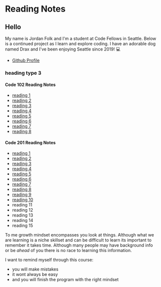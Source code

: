 # Reading Notes

## Hello
My name is Jordan Folk and I'm a student at Code Fellows in Seattle. Below is a continued project as I learn and explore coding. I have an adorable dog named Drax and I've been enjoying Seattle since 2019! 💻 
- [Github Profile](https://github.com/folksmash)

### heading type 3

#### Code 102 Reading Notes
* [reading 1](https://folksmash.github.io/reading-notes/markdown)
* [reading 2](https://folksmash.github.io/reading-notes/computersetup)
* [reading 3](https://folksmash.github.io/reading-notes/revisions-cloud)
* [reading 4](https://folksmash.github.io/reading-notes/html-structure)
* [reading 5](https://folksmash.github.io/reading-notes/CSS) 
* [reading 6](https://folksmash.github.io/reading-notes/javasscript)
* [reading 7](https://folksmash.github.io/reading-notes/writinginjava)
* [reading 8](https://folksmash.github.io/reading-notes/operatorsloops)

#### Code 201 Reading Notes
* [reading 1](https://folksmash.github.io/reading-notes/class-01)
* [reading 2](https://folksmash.github.io/reading-notes/class-02)
* [reading 3](https://folksmash.github.io/reading-notes/class-03)
* [reading 4](https://folksmash.github.io/reading-notes/class-04)
* [reading 5](https://folksmash.github.io/reading-notes/class-05)
* [reading 6](https://folksmash.github.io/reading-notes/class-06)
* [reading 7](https://folksmash.github.io/reading-notes/class-07)
* [reading 8](https://folksmash.github.io/reading-notes/class-08)
* [reading 9](https://folksmash.github.io/reading-notes/class-09)
* [reading 10](https://folksmash.github.io/reading-notes/class-10)
* reading 11
* reading 12
* reading 13
* reading 14
* reading 15

To me growth mindset encompasses you look at things. Although what we are learning is a niche skillset and can be difficult to learn its important to remember it takes time. Although many people may have background info or be *ahead* of you there is no race to learning this information.

I want to remind myself through this course:
* you will make mistakes
* it wont always be easy
* and you will finish the program with the right mindset